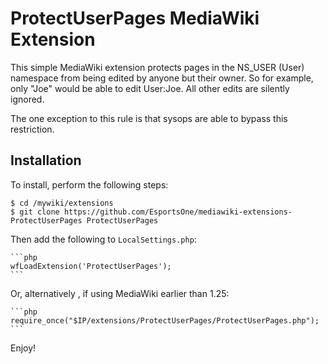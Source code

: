 ProtectUserPages MediaWiki Extension
====================================

This simple MediaWiki extension protects pages in the NS_USER (User) namespace from being edited by anyone but their owner.
So for example, only "Joe" would be able to edit User:Joe. All other edits are silently ignored.

The one exception to this rule is that sysops are able to bypass this restriction.


Installation
------------

To install, perform the following steps:

    $ cd /mywiki/extensions
    $ git clone https://github.com/EsportsOne/mediawiki-extensions-ProtectUserPages ProtectUserPages

Then add the following to `LocalSettings.php`:

    ```php
    wfLoadExtension('ProtectUserPages');
    ```
    
Or, alternatively , if using MediaWiki earlier than 1.25:

    ```php
    require_once("$IP/extensions/ProtectUserPages/ProtectUserPages.php");
    ```
    
Enjoy!